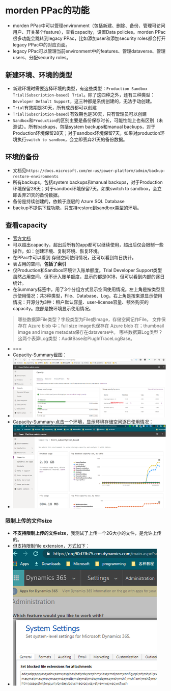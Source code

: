 # morden PPac的功能
+ morden PPac中可以管理environment（包括新建、删除、备份、管理可访问用户、开关某个feature），查看capacity，设置Data policies。morden PPac很多功能会跳转到legacy PPac，比如添加user和添加security roles都会打开legacy PPac中的对应页面。
+ legacy PPac可以管理当前environment中的features、管理dataverse、管理users、分配security roles。

## 新建环境、环境的类型
+ 新建环境时需要选择环境的类型，有这些类型：`Production Sandbox Trial(Subscription-based) Trial`。除了这四种之外，还有三种类型：`Developer Default Support`，这三种都是系统创建的，无法手动创建。
+ `Trial`有效期是30天，所有成员都可以创建
+ `Trial(Subscription-based)`有效期也是30天，只有管理员可以创建
+ `Sandbox`和`Production`的区别主要是备份保存时长，可能性能上也有区别（未测试）。所有backups，包括system backups和manual backups，对于Production环境保留28天；对于sandbox环境保留7天。如果对production环境执行`switch to sandbox`，会立即丢弃21天的备份数据。

## 环境的备份
+ 文档见`https://docs.microsoft.com/en-us/power-platform/admin/backup-restore-environments`
+ 所有backups，包括system backups和manual backups，对于Production环境保留28天；对于sandbox环境保留7天。如果switch to sandbox，会立即丢弃21天的备份数据。
+ 备份是持续创建的，依赖于底层的 Azure SQL Database 
+ backup不提供下载功能，只支持restore到sandbox类型的环境。

## 查看capacity
+ [官方文档](https://docs.microsoft.com/en-us/power-platform/admin/capacity-storage)
+ 可以超出capacity，超出后所有的app都可以继续使用，超出后仅会限制一些操作，如：创建环境、复制环境、恢复环境。
+ 在PPac中可以看到 存储空间使用情况，还可以看到每日统计。
+ 表占用的空间，**包括了索引**
+ 仅Production和Sandbox环境计入账单额度。Trial Developer Support类型虽然占用空间，但不计入账单额度，显示的都是0GB，但可以看到内部的逐日统计。
+ 在Summary标签中，用了3个分组方式显示空间使用情况。左上角是按类型显示使用情况：共3种类型，File、Database、Log。右上角是按来源显示使用情况：开源分为3种：租户默认容量、user-license容量、额外购买的capacity。底部是按环境显示使用情况。
> 哪些数据算File类型？字段类型为File或Image，存储空间记作File。
> 文件保存在 Azure blob 中；full size image也保存在 Azure blob 在；thumbnail image and image metadata保存在dataverse中。
> 哪些数据算Log类型？这两个表算Log类型：AuditBase和PlugInTraceLogBase。
+ ===
+ Capacity-Summary截图：
+ ![](imgs/40-Capacity-Summary.png)
+ Capacity-Summary-点击一个环境，显示环境存储空间逐日使用情况：
+ ![](imgs/41-Capacity-day-by-day.png)


### 限制上传的文件size
+ **不支持限制上传的文件size**，我测试了上传一个2G大小的文件，是允许上传的。
+ 但支持限制file extension，方式如下：
+ ![](imgs/42-block-extensions.png)